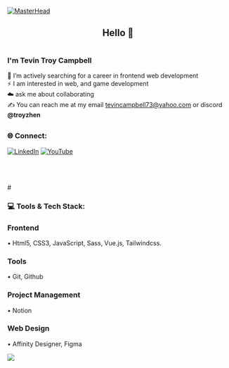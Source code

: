 <!-- banner -->
<!-- Mario -->
<!-- [![MasterHead](https://user-images.githubusercontent.com/74038190/225813708-98b745f2-7d22-48cf-9150-083f1b00d6c9.gif)](https://) -->

<!-- Star Passing -->
[![MasterHead](https://user-images.githubusercontent.com/74038190/238355349-7d484dc9-68a9-4ee6-a767-aea59035c12d.gif)](https://)

<h2 align="center">Hello 👋</h2>

# <h3>I'm Tevin Troy Campbell</h3>
🚀 I’m actively searching for a career in frontend web development<br>
⚡ I am interested in web, and game development<br>
☁️ ask me about collaborating<br>
✍️ You can reach me at my email tevincampbell73@yahoo.com or discord <b>@troyzhen</b>


## <h3>🌐 Connect:</h3>
[![LinkedIn](https://img.shields.io/badge/LinkedIn-%230077B5.svg?logo=linkedin&logoColor=white)](https://linkedin.com/in/tevin-campbell-b1b404203)
[![YouTube](https://img.shields.io/badge/YouTube-%23FF0000.svg?logo=YouTube&logoColor=white)](https://youtube.com/@troyzhen)
<!-- [![Discord](https://img.shields.io/badge/Discord-%231B72BE.svg?logo=Discord&logoColor=white)](https://discord.gg/4a8vV8nC3z) -->
<br>
<br>
<br>
# <h3>💻 Tools & Tech Stack:</h3>
<h3>Frontend</h3>
• Html5, CSS3, JavaScript, Sass, Vue.js, Tailwindcss.
<br>
<h3>Tools</h3>
• Git, Github
<br>
<h3>Project Management</h3>
• Notion
<br>
<h3>Web Design</h3>
• Affinity Designer, Figma
<br>

[![](https://visitcount.itsvg.in/api?id=Troyzhenny&icon=3&color=2)](https://visitcount.itsvg.in)
